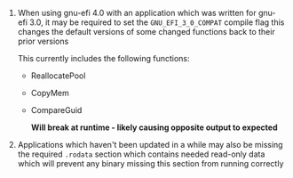 1) When using gnu-efi 4.0 with an application which was written
for gnu-efi 3.0, it may be required to set the `GNU_EFI_3_0_COMPAT` compile flag
this changes the default versions of some changed functions back to their prior
versions

   This currently includes the following functions:
   - ReallocatePool

   - CopyMem

   - CompareGuid
   
     **Will break at runtime - likely causing opposite output to expected**

2) Applications which haven't been updated in a while may also be missing the
required `.rodata` section which contains needed read-only data which will prevent
any binary missing this section from running correctly
